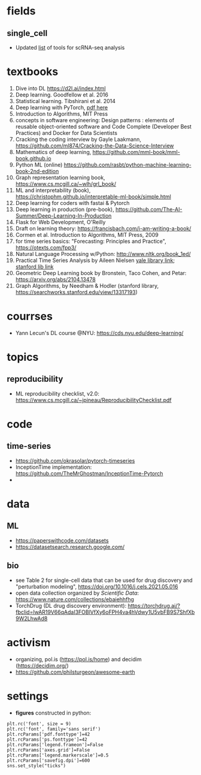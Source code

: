 # fields

## single_cell
* Updated [list](https://github.com/mdozmorov/scRNA-seq_notes#differential-expression) of tools for scRNA-seq analysis

# textbooks

1. Dive into DL https://d2l.ai/index.html
2. Deep learning. Goodfellow et al. 2016
3. Statistical learning. Tibshirani et al. 2014
4. Deep learning with PyTorch, [pdf here](https://pytorch.org/assets/deep-learning/Deep-Learning-with-PyTorch.pdf)
5. Introduction to Algorithms, MIT Press
6. concepts in software engineering: Design patterns : elements of reusable object-oriented software and Code Complete (Developer Best Practices) and Docker for Data Scientists
7. Cracking the coding interview by Gayle Laakmann, https://github.com/ml874/Cracking-the-Data-Science-Interview
8. Mathematics of deep learning, https://github.com/mml-book/mml-book.github.io
9. Python ML (online) https://github.com/rasbt/python-machine-learning-book-2nd-edition
10. Graph representation learning book, https://www.cs.mcgill.ca/~wlh/grl_book/
11. ML and interpretability (book), https://christophm.github.io/interpretable-ml-book/simple.html 
12. Deep learning for coders with fastai & Pytorch
13. Deep learning in production (pre-book), https://github.com/The-AI-Summer/Deep-Learning-In-Production
14. Flask for Web Development, O'Reilly
15. Draft on learning theory: https://francisbach.com/i-am-writing-a-book/
16. Cormen et al. Introduction to Algorithms, MIT Press, 2009
17. for time series basics: "Forecasting: Principles and Practice", https://otexts.com/fpp3/
18. Natural Language Processing w/Python: http://www.nltk.org/book_1ed/
19. Practical Time Series Analysis by Aileen Nielsen [yale library link](https://learning.oreilly.com/library/view/practical-time-series/9781492041641/?sso_link=yes&sso_link_from=yale-university); [stanford lib link](https://searchworks.stanford.edu/view/12744528)
20. Geometric Deep Learning book by Bronstein, Taco Cohen, and Petar: https://arxiv.org/abs/2104.13478
21. Graph Algorithms, by Needham & Hodler (stanford library, https://searchworks.stanford.edu/view/13317193)

# courrses
- Yann Lecun's DL course @NYU: https://cds.nyu.edu/deep-learning/


# topics

## reproducibility
- ML reproducibility checklist, v2.0: https://www.cs.mcgill.ca/~jpineau/ReproducibilityChecklist.pdf

# code

## time-series
- https://github.com/okrasolar/pytorch-timeseries
- InceptionTime implementation: https://github.com/TheMrGhostman/InceptionTime-Pytorch
- 

# data

## ML
- https://paperswithcode.com/datasets
- https://datasetsearch.research.google.com/


## bio
- see Table 2 for single-cell data that can be used for drug discovery and "perturbation modeling", https://doi.org/10.1016/j.cels.2021.05.016
- open data collection organized by *Scientific Data*: https://www.nature.com/collections/ebaiehhfhg
- TorchDrug (DL drug discovery environment): https://torchdrug.ai/?fbclid=IwAR19V66qAdaI3FOBlVfXy6oFPH4va4hVdwy1U5vbFB9S7ShfXb9W2LhwAd8

# activism

- organizing, pol.is (https://pol.is/home) and decidim (https://decidim.org/)
- https://github.com/philsturgeon/awesome-earth


# settings
- **figures** constructed in python: 
```
plt.rc('font', size = 9)
plt.rc('font', family='sans serif')
plt.rcParams['pdf.fonttype']=42
plt.rcParams['ps.fonttype']=42
plt.rcParams['legend.frameon']=False
plt.rcParams['axes.grid']=False
plt.rcParams['legend.markerscale']=0.5
plt.rcParams['savefig.dpi']=600
sns.set_style("ticks")
```

